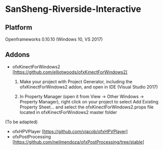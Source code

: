 # SanSheng-Riverside-Interactive

## Platform

Openframeworks 0.10.10 (Windows 10, VS 2017)

## Addons

* ofxKinectForWindows2 [https://github.com/elliotwoods/ofxKinectForWindows2]
	
	1. Make your project with Project Generator, including the ofxKinectForWindows2 addon, and open in IDE (Visual Studio 2017)
	
	2. In Property Manager (open it from View -> Other Windows -> Property Manager), right click on your project to select Add Existing Property Sheet... and select the ofxKinectForWindows2.props file located in ofxKinectForWindows2 master folder

(To be adapted)
* ofxHPVPlayer [https://github.com/vjacob/ofxHPVPlayer]
* ofxPostProcessing [https://github.com/neilmendoza/ofxPostProcessing/tree/stable]

##
